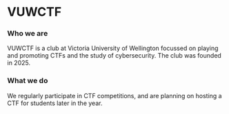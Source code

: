 # VUWCTF
### Who we are
VUWCTF is a club at Victoria University of Wellington focussed on playing and promoting CTFs and the study of cybersecurity.
The club was founded in 2025.
### What we do
We regularly participate in CTF competitions, and are planning on hosting a CTF for students later in the year.
